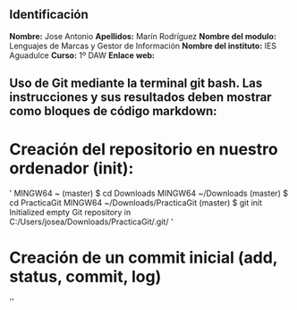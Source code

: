## Identificación

**Nombre:** Jose Antonio
**Apellidos:** Marín Rodríguez
**Nombre del modulo:** Lenguajes de Marcas y Gestor de Información
**Nombre del instituto:** IES Aguadulce
**Curso:** 1º DAW
**Enlace web:**

## Uso de Git mediante la terminal git bash. Las instrucciones y sus resultados deben mostrar como **bloques de código markdown:**

# Creación del repositorio en nuestro ordenador (init):

' MINGW64 ~ (master)
$ cd Downloads
 MINGW64 ~/Downloads (master)
$ cd PracticaGit
 MINGW64 ~/Downloads/PracticaGit (master)
$ git init
Initialized empty Git repository in C:/Users/josea/Downloads/PracticaGit/.git/
'

# Creación de un commit inicial (add, status, commit, log)

''